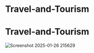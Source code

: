 ﻿# Travel-and-Tourism
# Travel-and-Tourism

![Screenshot 2025-01-26 215629](https://github.com/user-attachments/assets/2c1913f9-a292-4bed-9b13-f76513c05869)
